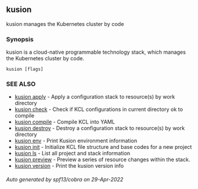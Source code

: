 ## kusion

kusion manages the Kubernetes cluster by code

### Synopsis

kusion is a cloud-native programmable technology stack, which manages the Kubernetes cluster by code.

```
kusion [flags]
```

### SEE ALSO

* [kusion apply](kusion_apply.md)	 - Apply a configuration stack to resource(s) by work directory
* [kusion check](kusion_check.md)	 - Check if KCL configurations in current directory ok to compile
* [kusion compile](kusion_compile.md)	 - Compile KCL into YAML
* [kusion destroy](kusion_destroy.md)	 - Destroy a configuration stack to resource(s) by work directory
* [kusion env](kusion_env.md)	 - Print Kusion environment information
* [kusion init](kusion_init.md)	 - Initialize KCL file structure and base codes for a new project
* [kusion ls](kusion_ls.md)	 - List all project and stack information
* [kusion preview](kusion_preview.md)	 - Preview a series of resource changes within the stack.
* [kusion version](kusion_version.md)	 - Print the kusion version info

###### Auto generated by spf13/cobra on 29-Apr-2022
